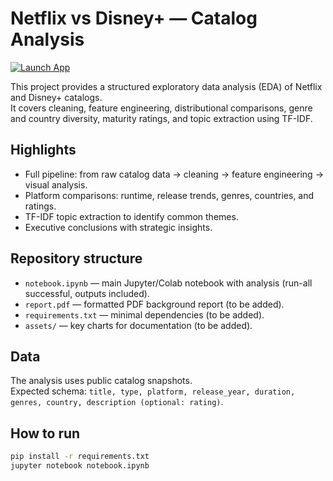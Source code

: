 # Netflix vs Disney+ — Catalog Analysis

[![Launch App](https://static.streamlit.io/badges/streamlit_badge_black_white.svg)](https://netflixvsdisneyanalysis.streamlit.app/)

This project provides a structured exploratory data analysis (EDA) of Netflix and Disney+ catalogs.  
It covers cleaning, feature engineering, distributional comparisons, genre and country diversity, maturity ratings, and topic extraction using TF-IDF. 

## Highlights
- Full pipeline: from raw catalog data → cleaning → feature engineering → visual analysis.
- Platform comparisons: runtime, release trends, genres, countries, and ratings.
- TF-IDF topic extraction to identify common themes.
- Executive conclusions with strategic insights.

## Repository structure
- `notebook.ipynb` — main Jupyter/Colab notebook with analysis (run-all successful, outputs included).
- `report.pdf` — formatted PDF background report (to be added).
- `requirements.txt` — minimal dependencies (to be added).
- `assets/` — key charts for documentation (to be added).

## Data
The analysis uses public catalog snapshots.  
Expected schema: `title, type, platform, release_year, duration, genres, country, description (optional: rating)`.

## How to run
```bash
pip install -r requirements.txt
jupyter notebook notebook.ipynb
